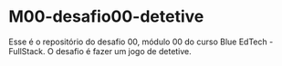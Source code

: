 # M00-desafio00-detetive
Esse é o repositório do desafio 00, módulo 00 do curso Blue EdTech - FullStack. O desafio é fazer um jogo de detetive.
